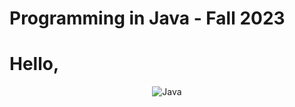# Programming in Java - Fall 2023
<div align = "left"> 
  <h1>Hello, </h1>
  
</div>
<div align = "center"> 
<img src="https://www.google.com/url?sa=i&url=https%3A%2F%2Fwww.citypng.com%2Fphoto%2F26142%2Fhd-java-logo-transparent-background&psig=AOvVaw0bQM1my3Pchzq-5rwIe1Ly&ust=1696533652881000&source=images&cd=vfe&opi=89978449&ved=0CBEQjRxqFwoTCKjjlb-O3YEDFQAAAAAdAAAAABAZ" alt="Java">
</div>
